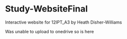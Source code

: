 # Study-WebsiteFinal
Interactive website for 12IPT_A3 by Heath Disher-Williams


Was unable to upload to onedrive so is here
